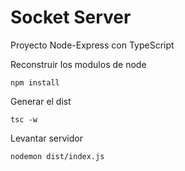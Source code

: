 # Socket Server

Proyecto Node-Express con TypeScript

Reconstruir los modulos de node
```
npm install
```

Generar el dist
```
tsc -w
```

Levantar servidor 
```
nodemon dist/index.js
```